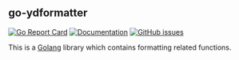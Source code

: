 ## go-ydformatter

[![Go Report Card](https://goreportcard.com/badge/github.com/pieterclaerhout/go-ydformatter)](https://goreportcard.com/report/github.com/pieterclaerhout/go-ydformatter)
[![Documentation](https://godoc.org/github.com/pieterclaerhout/go-ydformatter?status.svg)](http://godoc.org/github.com/pieterclaerhout/go-ydformatter)
[![GitHub issues](https://img.shields.io/github/issues/pieterclaerhout/go-ydformatter.svg)](https://github.com/pieterclaerhout/go-ydformatter/issues)

This is a [Golang](https://golang.org) library which contains formatting related functions.
